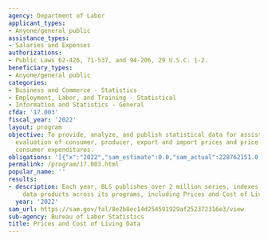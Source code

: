 ```yaml
---
agency: Department of Labor
applicant_types:
- Anyone/general public
assistance_types:
- Salaries and Expenses
authorizations:
- Public Laws 62-426, 71-537, and 94-206, 29 U.S.C. 1-2.
beneficiary_types:
- Anyone/general public
categories:
- Business and Commerce - Statistics
- Employment, Labor, and Training - Statistical
- Information and Statistics - General
cfda: '17.003'
fiscal_year: '2022'
layout: program
objective: To provide, analyze, and publish statistical data for assisting in the
  evaluation of consumer, producer, export and import prices and price changes, and
  consumer expenditures.
obligations: '[{"x":"2022","sam_estimate":0.0,"sam_actual":228762151.0,"usa_spending_actual":0.0},{"x":"2023","sam_estimate":240868000.0,"sam_actual":0.0,"usa_spending_actual":0.0},{"x":"2024","sam_estimate":240868000.0,"sam_actual":0.0,"usa_spending_actual":0.0}]'
permalink: /program/17.003.html
popular_name: ''
results:
- description: Each year, BLS publishes over 2 million series, indexes, and other
    data products across its programs, including Prices and Cost of Living Data.
  year: '2022'
sam_url: https://sam.gov/fal/8e2b8ec14d254591929af252372316e3/view
sub-agency: Bureau of Labor Statistics
title: Prices and Cost of Living Data
---
```

